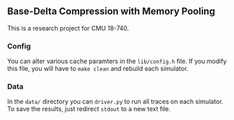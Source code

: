 ## Base-Delta Compression with Memory Pooling

This is a research project for CMU 18-740.


### Config

You can alter various cache paramters in the `lib/config.h` file. If you modify this file, you will have to `make clean` and rebuild each simulator.


### Data

In the `data/` directory you can `driver.py` to run all traces on each simulator. To save the results, just redirect `stdout` to a new text file.

